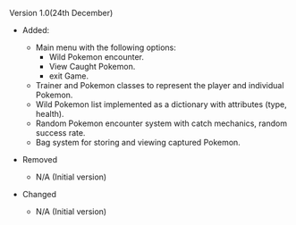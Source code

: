 Version 1.0(24th December)
- Added: 
  - Main menu with the following options:  
    - Wild Pokemon encounter.  
    - View Caught Pokemon.  
    - exit Game.  
  - Trainer and Pokemon classes to represent the player and individual Pokemon.  
  - Wild Pokemon list implemented as a dictionary with attributes (type, health).  
  - Random Pokemon encounter system with catch mechanics, random success rate.  
  - Bag system for storing and viewing captured Pokemon.  

- Removed
  - N/A (Initial version) 

- Changed 
  - N/A (Initial version)



